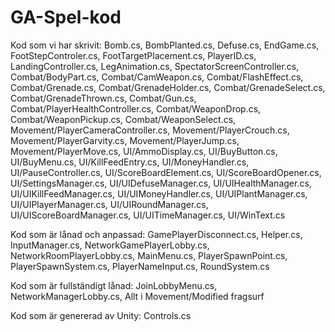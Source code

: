 # GA-Spel-kod
Kod som vi har skrivit:
  Bomb.cs,
  BombPlanted.cs,
  Defuse.cs,
  EndGame.cs,
  FootStepControler.cs,
  FootTargetPlacement.cs,
  PlayerID.cs,
  LandingController.cs,
  LegAnimation.cs,
  SpectatorScreenController.cs,
  Combat/BodyPart.cs,
  Combat/CamWeapon.cs,
  Combat/FlashEffect.cs,
  Combat/Grenade.cs,
  Combat/GrenadeHolder.cs,
  Combat/GrenadeSelect.cs,
  Combat/GrenadeThrown.cs,
  Combat/Gun.cs,
  Combat/PlayerHealthController.cs,
  Combat/WeaponDrop.cs,
  Combat/WeaponPickup.cs,
  Combat/WeaponSelect.cs,
  Movement/PlayerCameraController.cs,
  Movement/PlayerCrouch.cs,
  Movement/PlayerGarvity.cs,
  Movement/PlayerJump.cs,
  Movement/PlayerMove.cs,
  UI/AmmoDisplay.cs,
  UI/BuyButton.cs,
  UI/BuyMenu.cs,
  UI/KillFeedEntry.cs,
  UI/MoneyHandler.cs,
  UI/PauseController.cs,
  UI/ScoreBoardElement.cs,
  UI/ScoreBoardOpener.cs,
  UI/SettingsManager.cs,
  UI/UIDefuseManager.cs,
  UI/UIHealthManager.cs,
  UI/UIKillFeedManager.cs,
  UI/UIMoneyHandler.cs,
  UI/UIPlantManager.cs,
  UI/UIPlayerManager.cs,
  UI/UIRoundManager.cs,
  UI/UIScoreBoardManager.cs,
  UI/UITimeManager.cs,
  UI/WinText.cs

Kod som är lånad och anpassad:
  GamePlayerDisconnect.cs,
  Helper.cs,
  InputManager.cs,
  NetworkGamePlayerLobby.cs,
  NetworkRoomPlayerLobby.cs,
  MainMenu.cs,
  PlayerSpawnPoint.cs,
  PlayerSpawnSystem.cs,
  PlayerNameInput.cs,
  RoundSystem.cs

Kod som är fullständigt lånad:
  JoinLobbyMenu.cs,
  NetworkManagerLobby.cs,
  Allt i Movement/Modified fragsurf

Kod som är genererad av Unity:
  Controls.cs
